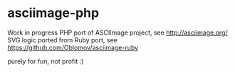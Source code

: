 # asciimage-php

Work in progress PHP port of ASCIImage project, see http://asciimage.org/ 
SVG logic ported from Ruby port, see https://github.com/Oblomov/asciimage-ruby 
 
 
purely for fun, not profit :)
